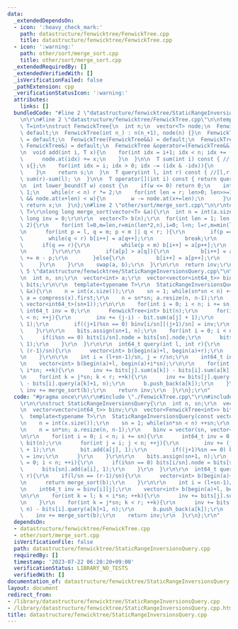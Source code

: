 ```yaml
---
data:
  _extendedDependsOn:
  - icon: ':heavy_check_mark:'
    path: datastructure/fenwicktree/FenwickTree.cpp
    title: datastructure/fenwicktree/FenwickTree.cpp
  - icon: ':warning:'
    path: other/sort/merge_sort.cpp
    title: other/sort/merge_sort.cpp
  _extendedRequiredBy: []
  _extendedVerifiedWith: []
  _isVerificationFailed: false
  _pathExtension: cpp
  _verificationStatusIcon: ':warning:'
  attributes:
    links: []
  bundledCode: "#line 2 \"datastructure/fenwicktree/StaticRangeInversionsQuery.cpp\"\
    \n\r\n#line 2 \"datastructure/fenwicktree/FenwickTree.cpp\"\n\ntemplate <typename\
    \ T=int>\nstruct FenwickTree{\n  int n;\n  vector<T> node;\n  FenwickTree() =\
    \ default;\n  FenwickTree(int n_) : n(n_+1), node(n) {}\n  FenwickTree(const FenwickTree&)\
    \ = default;\n  FenwickTree(FenwickTree&&) = default;\n  FenwickTree &operator=(const\
    \ FenwickTree&) = default;\n  FenwickTree &operator=(FenwickTree&&) = default;\n\
    \n  void add(int i, T x){\n    for(int idx = i+1; idx < n; idx += (idx & -idx)){\n\
    \      node.at(idx) += x;\n    }\n  }\n\n  T sum(int i) const { //[0,i)\n    T\
    \ s{};\n    for(int idx = i; idx > 0; idx -= (idx & -idx)){\n      s += node.at(idx);\n\
    \    }\n    return s;\n  }\n  T query(int l, int r) const { //[l,r)\n    return\
    \ sum(r)-sum(l); \n  }\n\n  T operator[](int i) const { return query(i,i+1); }\n\
    \n  int lower_bound(T w) const {\n    if(w <= 0) return 0;\n    int x = 0, r =\
    \ 1;\n    while(r < n) r *= 2;\n    for(int len = r; len>0; len>>=1){\n      if(x+len<n\
    \ && node.at(x+len) < w){\n        w -= node.at(x+=len);\n      }\n    }\n   \
    \ return x;\n  }\n};\n#line 2 \"other/sort/merge_sort.cpp\"\n\r\ntemplate<typename\
    \ T>\r\nlong long merge_sort(vector<T> &a){\r\n  int n = int(a.size());\r\n  long\
    \ long inv = 0;\r\n\r\n  vector<T> b(n);\r\n  for(int len = 1; len < n; len *=\
    \ 2){\r\n    for(int l=0,m=len,r=min(len*2,n),i=0; l<n; l=r,m=min(l+len,n),r=min(m+len,n)){\r\
    \n      for(int p = l, q = m; p < m || q < r; ){\r\n        if(p == m){\r\n  \
    \        while(q < r) b[i++] = a[q++];\r\n          break;\r\n        }\r\n  \
    \      if(q == r){\r\n          while(p < m) b[i++] = a[p++];\r\n          break;\r\
    \n        }\r\n\r\n        if(a[p] > a[q]){\r\n          b[i++] = a[q++]; inv\
    \ += m - p;\r\n        }else{\r\n          b[i++] = a[p++];\r\n        }\r\n \
    \     }\r\n    }\r\n    swap(a, b);\r\n  }\r\n\r\n  return inv;\r\n}\r\n#line\
    \ 5 \"datastructure/fenwicktree/StaticRangeInversionsQuery.cpp\"\n\r\nstruct StaticRangeInversionsQuery{\r\
    \n  int n, sn;\r\n  vector<int> a;\r\n  vector<vector<int64_t>> binv;\r\n  vector<FenwickTree<int>>\
    \ bits;\r\n\r\n  template<typename T>\r\n  StaticRangeInversionsQuery(const vector<T>\
    \ &x){\r\n    n = int(x.size());\r\n    sn = 1; while(sn*sn < n) ++sn;\r\n   \
    \ a = compress(x).first;\r\n    n = sn*sn; a.resize(n, n-1);\r\n    binv = vector(sn,\
    \ vector<int64_t>(sn+1));\r\n\r\n    for(int i = 0; i < n; i += sn){\r\n     \
    \ int64_t inv = 0;\r\n      FenwickTree<int> bit(n);\r\n      for(int j = i; j\
    \ < n; ++j){\r\n        inv += (j-i) - bit.sum(a[j] + 1);\r\n        bit.add(a[j],\
    \ 1);\r\n        if((j+1)%sn == 0) binv[i/sn][(j+1)/sn] = inv;\r\n      }\r\n\
    \    }\r\n\r\n    bits.assign(sn+1, n);\r\n    for(int i = 0; i < n; ++i){\r\n\
    \      if(i%sn == 0) bits[i/sn].node = bits[sn].node;\r\n      bits[sn].add(a[i],\
    \ 1);\r\n    }\r\n  }\r\n\r\n  int64_t query(int l, int r){\r\n    if(l/sn ==\
    \ (r-1)/sn){\r\n      vector<int> b(begin(a)+l, begin(a)+r);\r\n      return merge_sort(b);\r\
    \n    }\r\n\r\n    int i = (l+sn-1)/sn, j = r/sn;\r\n    int64_t inv = binv[i][j];\r\
    \n    vector<int> b(begin(a)+l, begin(a)+i*sn);\r\n\r\n    for(int k = l; k <\
    \ i*sn; ++k){\r\n      inv += bits[j].sum(a[k]) - bits[i].sum(a[k]);\r\n    }\r\
    \n    for(int k = j*sn; k < r; ++k){\r\n      inv += bits[j].query(a[k]+1, n)\
    \ - bits[i].query(a[k]+1, n);\r\n      b.push_back(a[k]);\r\n    }\r\n\r\n   \
    \ inv += merge_sort(b);\r\n    return inv;\r\n  }\r\n};\r\n"
  code: "#pragma once\r\n\r\n#include \"./FenwickTree.cpp\"\r\n#include \"../../other/sort/merge_sort.cpp\"\
    \r\n\r\nstruct StaticRangeInversionsQuery{\r\n  int n, sn;\r\n  vector<int> a;\r\
    \n  vector<vector<int64_t>> binv;\r\n  vector<FenwickTree<int>> bits;\r\n\r\n\
    \  template<typename T>\r\n  StaticRangeInversionsQuery(const vector<T> &x){\r\
    \n    n = int(x.size());\r\n    sn = 1; while(sn*sn < n) ++sn;\r\n    a = compress(x).first;\r\
    \n    n = sn*sn; a.resize(n, n-1);\r\n    binv = vector(sn, vector<int64_t>(sn+1));\r\
    \n\r\n    for(int i = 0; i < n; i += sn){\r\n      int64_t inv = 0;\r\n      FenwickTree<int>\
    \ bit(n);\r\n      for(int j = i; j < n; ++j){\r\n        inv += (j-i) - bit.sum(a[j]\
    \ + 1);\r\n        bit.add(a[j], 1);\r\n        if((j+1)%sn == 0) binv[i/sn][(j+1)/sn]\
    \ = inv;\r\n      }\r\n    }\r\n\r\n    bits.assign(sn+1, n);\r\n    for(int i\
    \ = 0; i < n; ++i){\r\n      if(i%sn == 0) bits[i/sn].node = bits[sn].node;\r\n\
    \      bits[sn].add(a[i], 1);\r\n    }\r\n  }\r\n\r\n  int64_t query(int l, int\
    \ r){\r\n    if(l/sn == (r-1)/sn){\r\n      vector<int> b(begin(a)+l, begin(a)+r);\r\
    \n      return merge_sort(b);\r\n    }\r\n\r\n    int i = (l+sn-1)/sn, j = r/sn;\r\
    \n    int64_t inv = binv[i][j];\r\n    vector<int> b(begin(a)+l, begin(a)+i*sn);\r\
    \n\r\n    for(int k = l; k < i*sn; ++k){\r\n      inv += bits[j].sum(a[k]) - bits[i].sum(a[k]);\r\
    \n    }\r\n    for(int k = j*sn; k < r; ++k){\r\n      inv += bits[j].query(a[k]+1,\
    \ n) - bits[i].query(a[k]+1, n);\r\n      b.push_back(a[k]);\r\n    }\r\n\r\n\
    \    inv += merge_sort(b);\r\n    return inv;\r\n  }\r\n};\r\n"
  dependsOn:
  - datastructure/fenwicktree/FenwickTree.cpp
  - other/sort/merge_sort.cpp
  isVerificationFile: false
  path: datastructure/fenwicktree/StaticRangeInversionsQuery.cpp
  requiredBy: []
  timestamp: '2023-07-22 06:20:20+09:00'
  verificationStatus: LIBRARY_NO_TESTS
  verifiedWith: []
documentation_of: datastructure/fenwicktree/StaticRangeInversionsQuery.cpp
layout: document
redirect_from:
- /library/datastructure/fenwicktree/StaticRangeInversionsQuery.cpp
- /library/datastructure/fenwicktree/StaticRangeInversionsQuery.cpp.html
title: datastructure/fenwicktree/StaticRangeInversionsQuery.cpp
---
```

